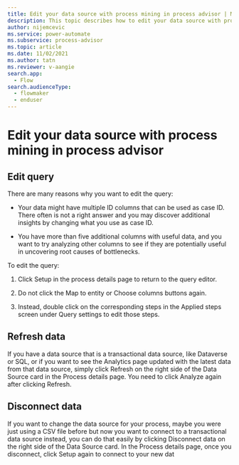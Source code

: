 ```yaml
---
title: Edit your data source with process mining in process advisor | Microsoft Docs
description: This topic describes how to edit your data source with process mining in process advisor.
author: nijemcevic 
ms.service: power-automate
ms.subservice: process-advisor
ms.topic: article
ms.date: 11/02/2021
ms.author: tatn
ms.reviewer: v-aangie
search.app: 
  - Flow
search.audienceType: 
  - flowmaker
  - enduser
---
```


# Edit your data source with process mining in process advisor


## Edit query

There are many reasons why you want to edit the query:

- Your data might have multiple ID columns that can be used as case ID. There often is not a right answer and you may discover additional insights by changing what you use as case ID.

- You have more than five additional columns with useful data, and you want to try analyzing other columns to see if they are potentially useful in uncovering root causes of bottlenecks.

To edit the query:

1. Click Setup in the process details page to return to the query editor. 

1. Do not click the Map to entity or Choose columns buttons again. 

1. Instead, double click on the corresponding steps in the Applied steps screen under Query settings to edit those steps.

## Refresh data

If you have a data source that is a transactional data source, like Dataverse or SQL, or if you want to see the Analytics page updated with the latest data from that data source, simply click Refresh on the right side of the Data Source card in the Process details page. You need to click Analyze again after clicking Refresh.

## Disconnect data

If you want to change the data source for your process, maybe you were just using a CSV file before but now you want to connect to a transactional data source instead, you can do that easily by clicking Disconnect data on the right side of the Data Source card. In the Process details page, once you disconnect, click Setup again to connect to your new dat
